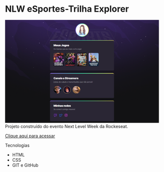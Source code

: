 # NLW eSportes-Trilha Explorer

![preview](./.github/preview.png)
Projeto construído do evento Next Level Week da Rockeseat.

[Clique aqui para acessar](https://danieli01.github.io/NLW-esports-explorer) 


 Tecnologias

- HTML
- CSS
- GIT e GitHub
